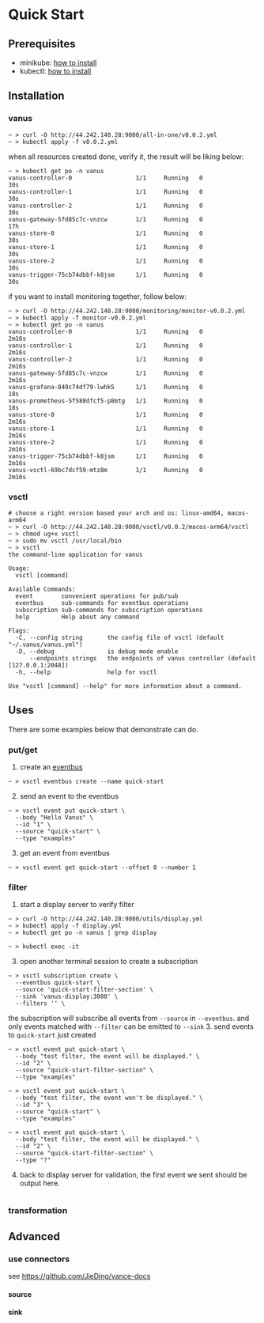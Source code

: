 # Quick Start

## Prerequisites
- minikube: [how to install]( https://minikube.sigs.k8s.io/docs/start)
- kubectl: [how to install](https://kubernetes.io/docs/tasks/tools/)

## Installation

### vanus

```shell
~ > curl -O http://44.242.140.28:9080/all-in-one/v0.0.2.yml
~ > kubectl apply -f v0.0.2.yml
```
when all resources created done, verify it, the result will be liking below:
```shell
~ > kubectl get po -n vanus
vanus-controller-0                  1/1     Running   0             30s
vanus-controller-1                  1/1     Running   0             30s
vanus-controller-2                  1/1     Running   0             30s
vanus-gateway-5fd85c7c-vnzcw        1/1     Running   0             17h
vanus-store-0                       1/1     Running   0             30s
vanus-store-1                       1/1     Running   0             30s
vanus-store-2                       1/1     Running   0             30s
vanus-trigger-75cb74dbbf-k8jsm      1/1     Running   0             30s
```
if you want to install monitoring together, follow below:
```shell
~ > curl -O http://44.242.140.28:9080/monitoring/monitor-v0.0.2.yml
~ > kubectl apply -f monitor-v0.0.2.yml
~ > kubectl get po -n vanus
vanus-controller-0                  1/1     Running   0             2m16s
vanus-controller-1                  1/1     Running   0             2m16s
vanus-controller-2                  1/1     Running   0             2m16s
vanus-gateway-5fd85c7c-vnzcw        1/1     Running   0             2m16s
vanus-grafana-849c74df79-lwhk5      1/1     Running   0             18s
vanus-prometheus-5f588dfcf5-p8mtg   1/1     Running   0             18s
vanus-store-0                       1/1     Running   0             2m16s
vanus-store-1                       1/1     Running   0             2m16s
vanus-store-2                       1/1     Running   0             2m16s
vanus-trigger-75cb74dbbf-k8jsm      1/1     Running   0             2m16s
vanus-vsctl-69bc7dcf59-mtz8m        1/1     Running   0             2m16s
```

### vsctl
```shell
# choose a right version based your arch and os: linux-amd64, macos-arm64
~ > curl -O http://44.242.140.28:9080/vsctl/v0.0.2/macos-arm64/vsctl
~ > chmod ug+x vsctl
~ > sudo mv vsctl /usr/local/bin
~ > vsctl 
the command-line application for vanus

Usage:
  vsctl [command]

Available Commands:
  event        convenient operations for pub/sub
  eventbus     sub-commands for eventbus operations
  subscription sub-commands for subscription operations
  help         Help about any command

Flags:
  -C, --config string       the config file of vsctl (default "~/.vanus/vanus.yml")
  -D, --debug               is debug mode enable
      --endpoints strings   the endpoints of vanus controller (default [127.0.0.1:2048])
  -h, --help                help for vsctl

Use "vsctl [command] --help" for more information about a command.
```

## Uses
There are some examples below that demonstrate can do.
### put/get
1. create an [eventbus](TODO)  
```shell
~ > vsctl eventbus create --name quick-start
```
2. send an event to the eventbus
```shell
~ > vsctl event put quick-start \
  --body "Hello Vanus" \
  --id "1" \
  --source "quick-start" \
  --type "examples"
```
3. get an event from eventbus
```shell
~ > vsctl event get quick-start --offset 0 --number 1
```

### filter
1. start a display server to verify filter
```shell
~ > curl -O http://44.242.140.28:9080/utils/display.yml
~ > kubectl apply -f display.yml
~ > kubectl get po -n vanus | grep display

~ > kubectl exec -it  
```
3. open another terminal session to create a subscription
```shell
~ > vsctl subscription create \
  --eventbus quick-start \  
  --source 'quick-start-filter-section' \
  --sink 'vanus-display:3080' \
  --filters '' \  
```

the subscription will subscribe all events from `--source` in `--eventbus`. and only events matched with `--filter`
can be emitted to `--sink`
3. send events to `quick-start` just created
```shell
~ > vsctl event put quick-start \
  --body "test filter, the event will be displayed." \
  --id "2" \
  --source "quick-start-filter-section" \
  --type "examples"
  
~ > vsctl event put quick-start \
  --body "test filter, the event won't be displayed." \
  --id "3" \
  --source "quick-start" \
  --type "examples"  
  
~ > vsctl event put quick-start \
  --body "test filter, the event will be displayed." \
  --id "2" \
  --source "quick-start-filter-section" \
  --type "?"  
```
4. back to display server for validation, the first event we sent should be output here.
```shell

```

### transformation
## Advanced
### use connectors
see https://github.com/JieDing/vance-docs
#### source

#### sink
